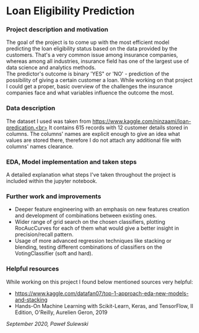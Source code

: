# Loan Eligibility Prediction

### Project description and motivation

The goal of the project is to come up with the most efficient model predicting the loan eligibility status based on the data provided by the customers.
That's a very common issue among insurance companies, whereas among all industries, insurance field has one of the largest use of data science and analytics methods.<br>
The predictor's outcome is binary 'YES" or 'NO' - prediction of the possibility of giving a certain customer a loan.
While working on that project I could get a proper, basic overview of the challenges the insurance companies face and what variables influence the outcome the most.

### Data description

The dataset I used was taken from https://www.kaggle.com/ninzaami/loan-predication.<br>
It contains 615 records with 12 customer details stored in columns.
The columns' names are explicit enough to give an idea what values are stored there, therefore I do not attach any additional file with columns' names clearance.

### EDA, Model implementation and taken steps

A detailed explanation what steps I've taken throughout the project is included within the jupyter notebook.

### Further work and improvements

- Deeper feature engineering with an emphasis on new features creation and development of combinations between existing ones.
- Wider range of grid search on the chosen classifiers, plotting RocAucCurves for each of them what would give a better insight in precision/recall pattern.
- Usage of more advanced regression techniques like stacking or blending, testing different combinations of classifiers on the VotingClassifier (soft and hard).

### Helpful resources

While working on this project I found below mentioned sources very helpful:

- https://www.kaggle.com/datafan07/top-1-approach-eda-new-models-and-stacking
- Hands-On Machine Learning with Scikit-Learn, Keras, and TensorFlow, II Edition, O'Reilly, Aurelien Geron, 2019

<i>September 2020, Paweł Sulewski</i>
